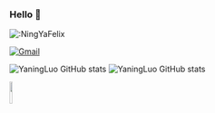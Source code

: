 ### Hello 👋
<p><img src="https://count.getloli.com/get/@:NingYaFelix" alt=":NingYaFelix" /></p>

[![Gmail](https://img.shields.io/badge/-Gmail-c14438?style=flat&logo=Gmail&logoColor=white)](mailto:luo316519@gmail.com)

![YaningLuo GitHub stats](https://github-readme-stats.vercel.app/api?username=YaningLuo&theme=THEME_NAME&hide=prs,issues)
![YaningLuo GitHub stats](https://github-readme-stats.vercel.app/api?username=YaningLuo&show_icons=true&hide=stars,commits,prs,issues,contribs)
  
<p>
    <a href="https://www.minecraft.net">
      <img width="10%" src="https://github.com/YaningLuo/YaningLuo/blob/main/img/minecraft-ar21.svg">
    </a>
</p>
